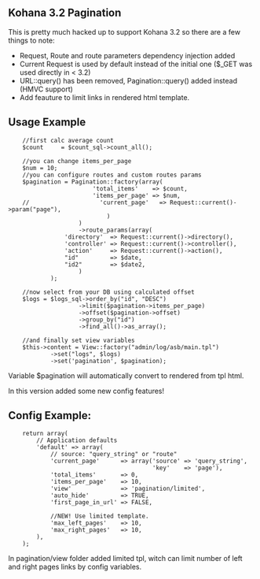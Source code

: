 Kohana 3.2 Pagination
---

This is pretty much hacked up to support Kohana 3.2 so there are a few things to note:

- Request, Route and route parameters dependency injection added
- Current Request is used by default instead of the initial one ($_GET was used directly in < 3.2)
- URL::query() has been removed, Pagination::query() added instead (HMVC support)
- Add feauture to limit links in rendered html template.

Usage Example
---

        //first calc average count
        $count     = $count_sql->count_all();

        //you can change items_per_page
        $num = 10;
        //you can configure routes and custom routes params
        $pagination = Pagination::factory(array(
                            'total_items'    => $count,
                            'items_per_page' => $num,
        //                    'current_page'   => Request::current()->param("page"),
                                )
                        )
                        ->route_params(array(
                    'directory'  => Request::current()->directory(),
                    'controller' => Request::current()->controller(),
                    'action'     => Request::current()->action(),
                    "id"         => $date,
                    "id2"        => $date2,
                        )
                );

        //now select from your DB using calculated offset
        $logs = $logs_sql->order_by("id", "DESC")
                        ->limit($pagination->items_per_page)
                        ->offset($pagination->offset)
                        ->group_by("id")
                        ->find_all()->as_array();

        //and finally set view variables
        $this->content = View::factory("admin/log/asb/main.tpl")
                ->set("logs", $logs)
                ->set('pagination', $pagination);

Variable $pagination will automatically convert to rendered from tpl html.

In this version added some new config features!

Config Example:
---
        return array(
            // Application defaults
            'default' => array(
                // source: "query_string" or "route"
                'current_page'      => array('source' => 'query_string',
                                             'key'    => 'page'),
                'total_items'       => 0,
                'items_per_page'    => 10,
                'view'              => 'pagination/limited',
                'auto_hide'         => TRUE,
                'first_page_in_url' => FALSE,

                //NEW! Use limited template.
                'max_left_pages'    => 10,
                'max_right_pages'   => 10,
            ),
        );

In pagination/view folder added limited tpl, witch can limit number of left and right
pages links by config variables.